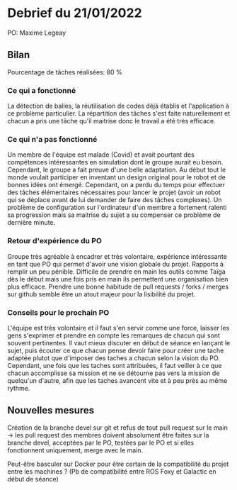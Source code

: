 # Debrief du 21/01/2022
PO: Maxime Legeay


## Bilan

Pourcentage de tâches réalisées: 80 %

### Ce qui a fonctionné

La détection de balles, la réutilisation de codes déjà établis et l'application à ce problème particulier. La répartition des tâches s'est faite naturellement et chacun a pris une tâche qu'il maitrise donc le travail a été très efficace.


### Ce qui n'a pas fonctionné

Un membre de l'équipe est malade (Covid) et avait pourtant des compétences intéressantes en simulation dont le groupe aurait eu besoin. Cependant, le groupe a fait preuve d'une belle adaptation.
Au début tout le monde voulait participer en inventant un design original pour le robot et de bonnes idées ont émergé. Cependant, on a perdu du temps pour effectuer des tâches élémentaires nécessaires pour lancer le projet (avoir un robot qui se déplace avant de lui demander de faire des tâches complexes).
Un problème de configuration sur l'ordinateur d'un membre a fortement ralenti sa progression mais sa maitrise du sujet a su compenser ce problème de dernière minute.


### Retour d'expérience du PO

Groupe très agréable à encadrer et très volontaire, expérience intéressante en tant que PO qui permet d'avoir une vision globale du projet. Rapports à remplir un peu pénible. Difficile de prendre en main les outils comme Taïga dès le début mais une fois pris en main ils permettent une organisation bien plus efficace.
Prendre une bonne habitude de pull requests / forks / merges sur github semble être un atout majeur pour la lisibilité du projet. 


### Conseils pour le prochain PO

L'équipe est très volontaire et il faut s'en servir comme une force, laisser les gens s'exprimer et prendre en compte les remarques de chacun qui sont souvent pertinentes. Il vaut mieux discuter en début de séance en lançant le sujet, puis écouter ce que chacun pense devoir faire pour créer une tache adaptée plutot que d'imposer des taches a chacun selon la vision du PO.
Cependant, une fois que les taches sont attribuées, il faut veiller à ce que chacun accomplisse sa mission et ne se détourne pas vers la mission de quelqu'un d'autre, afin que les taches avancent vite et à peu près au même rythme.



## Nouvelles mesures

Création de la branche devel sur git et refus de tout pull request sur le main -> les pull request des membres doivent absolument être faites sur la branche devel, acceptées par le PO, testées par le PO et si elles fonctionnent uniquement, merge avec le main.

Peut-être basculer sur Docker pour être certain de la compatibilité du projet entre les machines ? (Pb de compatibilité entre ROS Foxy et Galactic en début de séance)

